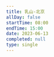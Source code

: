 ```yaml
---
title: 乳山-北京
allDay: false
startTime: 08:00
endTime: 15:00
date: 2023-06-13
completed: null
type: single
---
```

